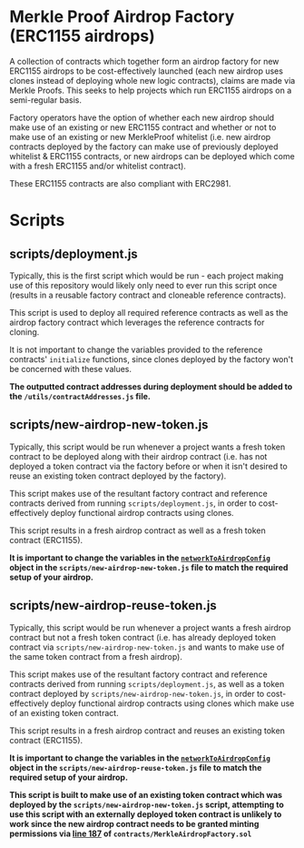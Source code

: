 # Merkle Proof Airdrop Factory (ERC1155 airdrops)

A collection of contracts which together form an airdrop factory for new ERC1155 airdrops to be cost-effectively launched (each new airdrop uses clones instead of deploying whole new logic contracts), claims are made via Merkle Proofs. This seeks to help projects which run ERC1155 airdrops on a semi-regular basis.

Factory operators have the option of whether each new airdrop should make use of an existing or new ERC1155 contract and whether or not to make use of an existing or new MerkleProof whitelist (i.e. new airdrop contracts deployed by the factory can make use of previously deployed whitelist & ERC1155 contracts, or new airdrops can be deployed which come with a fresh ERC1155 and/or whitelist contract).

These ERC1155 contracts are also compliant with ERC2981.

# Scripts

## scripts/deployment.js

Typically, this is the first script which would be run - each project making use of this repository would likely only need to ever run this script once (results in a reusable factory contract and cloneable reference contracts).

This script is used to deploy all required reference contracts as well as the airdrop factory contract which leverages the reference contracts for cloning.

It is not important to change the variables provided to the reference contracts' `initialize` functions, since clones deployed by the factory won't be concerned with these values.

**The outputted contract addresses during deployment should be added to the `/utils/contractAddresses.js` file.**
## scripts/new-airdrop-new-token.js

Typically, this script would be run whenever a project wants a fresh token contract to be deployed along with their airdrop contract (i.e. has not deployed a token contract via the factory before or when it isn't desired to reuse an existing token contract deployed by the factory).

This script makes use of the resultant factory contract and reference contracts derived from running `scripts/deployment.js`, in order to cost-effectively deploy functional airdrop contracts using clones.

This script results in a fresh airdrop contract as well as a fresh token contract (ERC1155).

**It is important to change the variables in the [`networkToAirdropConfig`](https://github.com/JayWelsh/merkle-proof-airdrop-factory-ERC1155/blob/main/scripts/new-airdrop-new-token.js#L25) object in the `scripts/new-airdrop-new-token.js` file to match the required setup of your airdrop.**

## scripts/new-airdrop-reuse-token.js

Typically, this script would be run whenever a project wants a fresh airdrop contract but not a fresh token contract (i.e. has already deployed token contract via `scripts/new-airdrop-new-token.js` and wants to make use of the same token contract from a fresh airdrop).

This script makes use of the resultant factory contract and reference contracts derived from running `scripts/deployment.js`, as well as a token contract deployed by `scripts/new-airdrop-new-token.js`, in order to cost-effectively deploy functional airdrop contracts using clones which make use of an existing token contract.

This script results in a fresh airdrop contract and reuses an existing token contract (ERC1155).

**It is important to change the variables in the [`networkToAirdropConfig`](https://github.com/JayWelsh/merkle-proof-airdrop-factory-ERC1155/blob/main/scripts/new-airdrop-reuse-token.js#L23) object in the `scripts/new-airdrop-reuse-token.js` file to match the required setup of your airdrop.**

**This script is built to make use of an existing token contract which was deployed by the `scripts/new-airdrop-new-token.js` script, attempting to use this script with an externally deployed token contract is unlikely to work since the new airdrop contract needs to be granted minting permissions via [line 187](https://github.com/JayWelsh/merkle-proof-airdrop-factory-ERC1155/blob/main/contracts/MerkleAirdropFactory.sol#L187) of `contracts/MerkleAirdropFactory.sol`**